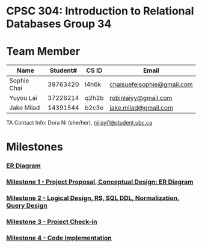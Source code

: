 # CPSC 304: Introduction to Relational Databases Group 34

# Team Member
| Name        | Student# | CS ID | Email                      |
|-------------|----------|-------|----------------------------|
| Sophie Chai | 39763420 | l4h6k | chaisuefeisophie@gmail.com |
| Yuyou Lai   | 37226214 | q2h2b | robinlaiyy@gmail.com       |
| Jake Milad  | 14391544 | b2c3e | jake.milad@gmail.com       |

TA Contact Info: Dora Ni (she/her), nijiayi1@student.ubc.ca
# Milestones
### [ER Diagram](https://drive.google.com/file/d/1EFtZZ6AoraFS9EB25ZrKl2S0I9o57e3O/view?usp=sharing)

### [Milestone 1 - Project Proposal, Conceptual Design: ER Diagram](https://docs.google.com/document/d/1dj6cUx1dHShTxTfyHYMpcr1M-OQVBHhPNbk9tIDabLg/edit?usp=sharing)

### [Milestone 2 - Logical Design, RS, SQL DDL, Normalization, Query Design](https://docs.google.com/document/d/1LWMIuYflMWHqhBuZ0IKRRcYNfTVON1KRinPzOTbPJ8I/edit?usp=sharing)

### [Milestone 3 - Project Check-in](https://docs.google.com/document/d/1l8AY_FCBZrhRsUQJBua1kwJ2tSBB4q4IeGZt8ryjcn8/edit)

### [Milestone 4 - Code Implementation](https://docs.google.com/document/d/1qCis9gy13Ffa-SV7HHroUVu6TJOE7mS9pCYk-IKG8BI/edit)
